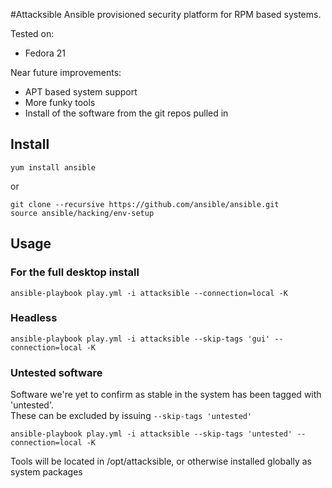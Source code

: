 #Attacksible
Ansible provisioned security platform for RPM based systems.

Tested on:
* Fedora 21

Near future improvements:
* APT based system support
* More funky tools
* Install of the software from the git repos pulled in

Install
-----

    yum install ansible

or

    git clone --recursive https://github.com/ansible/ansible.git
    source ansible/hacking/env-setup

Usage
-----

### For the full desktop install
    ansible-playbook play.yml -i attacksible --connection=local -K

### Headless
    ansible-playbook play.yml -i attacksible --skip-tags 'gui' --connection=local -K

### Untested software
Software we're yet to confirm as stable in the system has been tagged with 'untested'.  
These can be excluded by issuing `--skip-tags 'untested'`

    ansible-playbook play.yml -i attacksible --skip-tags 'untested' --connection=local -K

Tools will be located in /opt/attacksible, or otherwise installed globally as system packages
